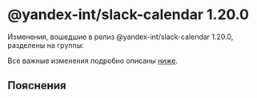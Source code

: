 # @yandex-int/slack-calendar 1.20.0

<!-- ЧЕЛОВЕЧЕСКОЕ ВСТУПЛЕНИЕ -->

Изменения, вошедшие в релиз @yandex-int/slack-calendar 1.20.0, разделены на группы:

Все важные изменения подробно описаны [ниже](#Пояснения).

## Пояснения

